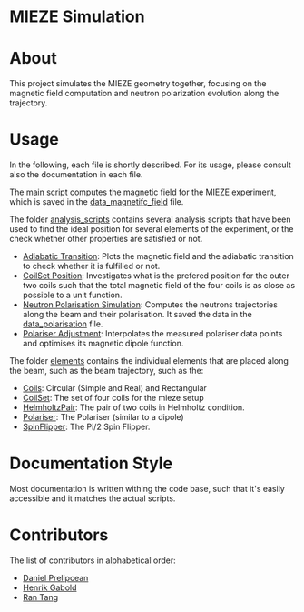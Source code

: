 MIEZE Simulation
================

About
=====

This project simulates the MIEZE geometry together, focusing on the magnetic field computation and neutron polarization 
evolution along the trajectory.

Usage
=====

In the following, each file is shortly described. For its usage, please consult also the documentation in each file.

The [main script](simulation/simulate.py) computes the magnetic field for the MIEZE experiment, which is saved in the 
[data_magnetifc_field](./data/data_magnetic_field.csv) file.

The folder [analysis_scripts](analysises) contains several analysis scripts that have been used to 
find the ideal position for several elements of the experiment, or the check whether other properties are satisfied or 
not.

* [Adiabatic Transition](analysises/adiabatic_check/scripts/adiabatic_check.py): 
Plots the magnetic field and the adiabatic transition to check whether it is fulfilled or not.
* [CoilSet Position](analysises/coil_set_configuration/scripts/coil_set_positions.py): 
Investigates what is the prefered position for the outer two coils such that the total magnetic field of the four coils 
is as close as possible to a unit function.
* [Neutron Polarisation Simulation](analysises/neutron_polarisation_simulation/neutron_pol_sim.py): 
Computes the neutrons trajectories along the beam and their polarisation. It saved the data in the
[data_polarisation](./data/data_polarisation.csv) file. 
* [Polariser Adjustment](analysises/polariser_adjustment/polariser_adjustment.py):
Interpolates the measured polariser data points and optimises its magnetic dipole function.


The folder [elements](simulation/elements) contains the individual elements that are placed along the beam, such as 
the beam trajectory, such as the:

* [Coils](simulation/elements/coils.py): Circular (Simple and Real) and Rectangular 
* [CoilSet](simulation/elements/coil_set.py): The set of four coils for the mieze setup
* [HelmholtzPair](simulation/elements/helmholtz_pair.py): The pair of two coils in Helmholtz condition.
* [Polariser](simulation/elements/coils.py): The Polariser (similar to a dipole)
* [SpinFlipper](simulation/elements/spin_flipper.py): The Pi/2 Spin Flipper.
 

Documentation Style
===================

Most documentation is written withing the code base, such that it's easily accessible and it matches the actual scripts.


Contributors
============

The list of contributors in alphabetical order:

- [Daniel Prelipcean](mailto:daniel.prelipcean@.tum.de?subject=[GitHub]%20MIEZE%20Simulation)
- [Henrik Gabold](mailto:henrik.gabold@frm2.tum.de?subject=[GitHub]%20MIEZE%20Simulation)
- [Ran Tang](mailto:ran.tang@frm2.tum.de?subject=[GitHub]%20MIEZE%20Simulation)
